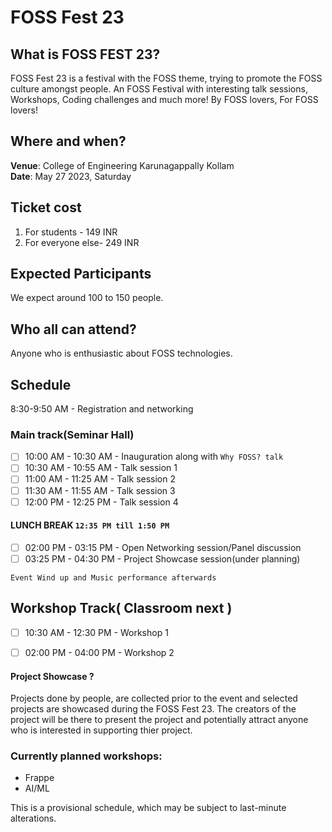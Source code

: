 # FOSS Fest 23

## What is FOSS FEST 23?

FOSS Fest 23 is a festival with the FOSS theme, trying to promote the FOSS culture amongst people. 
An FOSS Festival with interesting talk sessions, Workshops, Coding challenges and much more!
By FOSS lovers, For FOSS lovers!

## Where and when?
**Venue**: College of Engineering Karunagappally Kollam <br>
**Date**: May 27 2023, Saturday 

## Ticket cost
1. For students - 149 INR 
2. For everyone else- 249 INR

## Expected Participants
We expect around 100 to 150 people.

## Who all can attend?
Anyone who is enthusiastic about FOSS technologies. 

## Schedule 
8:30-9:50 AM - Registration and networking
### Main track(Seminar Hall)
- [ ] 10:00 AM - 10:30 AM - Inauguration along with `Why FOSS? talk`
- [ ] 10:30 AM - 10:55 AM - Talk session 1
- [ ] 11:00 AM - 11:25 AM - Talk session 2
- [ ] 11:30 AM - 11:55 AM - Talk session 3
- [ ] 12:00 PM - 12:25 PM - Talk session 4

#### **LUNCH BREAK** `12:35 PM till 1:50 PM`

- [ ] 02:00 PM - 03:15 PM - Open Networking session/Panel discussion
- [ ] 03:25 PM - 04:30 PM - Project Showcase session(under planning)

`Event Wind up and Music performance afterwards` 

## Workshop Track( Classroom next )
- [ ] 10:30 AM - 12:30 PM - Workshop 1
- [ ] 02:00 PM - 04:00 PM - Workshop 2

 


#### Project Showcase ?
Projects done by people, are collected prior to the event and selected projects are showcased during the FOSS Fest 23.
The creators of the project will be there to present the project and potentially attract anyone who is interested in supporting thier project.

### Currently planned workshops:
* Frappe
* AI/ML

This is a provisional schedule, which may be subject to last-minute alterations.
